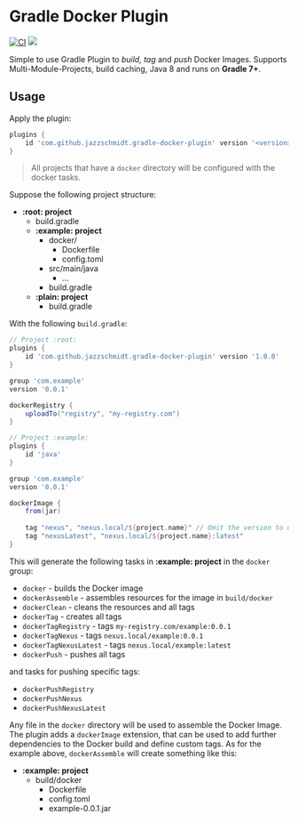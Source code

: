 # Gradle Docker Plugin
[![CI](https://github.com/jazzschmidt/gradle-docker-plugin/actions/workflows/test.yml/badge.svg?branch=main)](https://github.com/jazzschmidt/gradle-docker-plugin/actions/workflows/test.yml)
<a href="https://plugins.gradle.org/plugin/com.github.jazzschmidt.gradle-docker-plugin"><img src="https://img.shields.io/badge/Gradle%20Plugin-1.0.0-brightgreen" /></a>

Simple to use Gradle Plugin to _build, tag_ and _push_ Docker Images.
Supports Multi-Module-Projects, build caching, Java 8 and runs on **Gradle 7+**. 

## Usage

Apply the plugin:
```groovy
plugins {
    id 'com.github.jazzschmidt.gradle-docker-plugin' version '<version>'
}
```

> All projects that have a `docker` directory will be configured with the
> docker  tasks.

Suppose the following project structure:

- **:root: project**
    - build.gradle
    - **:example: project**
        - docker/
            - Dockerfile
            - config.toml
        - src/main/java
            - ...
        - build.gradle
    - **:plain: project**
        - build.gradle

With the following `build.gradle`:

```groovy
// Project :root:
plugins {
    id 'com.github.jazzschmidt.gradle-docker-plugin' version '1.0.0'
}

group 'com.example'
version '0.0.1'

dockerRegistry {
    uploadTo("registry", "my-registry.com")
}
```

```groovy
// Project :example:
plugins {
    id 'java'
}

group 'com.example'
version '0.0.1'

dockerImage {
    from(jar)
    
    tag "nexus", "nexus.local/${project.name}" // Omit the version to use project version
    tag "nexusLatest", "nexus.local/${project.name}:latest"
}
```

This will generate the following tasks in **:example: project** in the `docker` group:

- `docker` - builds the Docker image
- `dockerAssemble` - assembles resources for the image in `build/docker`
- `dockerClean` - cleans the resources and all tags
- `dockerTag` - creates all tags
- `dockerTagRegistry` - tags `my-registry.com/example:0.0.1`
- `dockerTagNexus` - tags `nexus.local/example:0.0.1`
- `dockerTagNexusLatest` - tags `nexus.local/example:latest`
- `dockerPush` - pushes all tags

and tasks for pushing specific tags:

- `dockerPushRegistry`
- `dockerPushNexus`
- `dockerPushNexusLatest`

Any file in the `docker` directory will be used to assemble the Docker Image. 
The plugin adds a `dockerImage` extension, that can be used to add further
dependencies to the Docker build and define custom tags. As for the example
above, `dockerAssemble` will create something like this:

- **:example: project**
    - build/docker
        - Dockerfile
        - config.toml
        - example-0.0.1.jar
